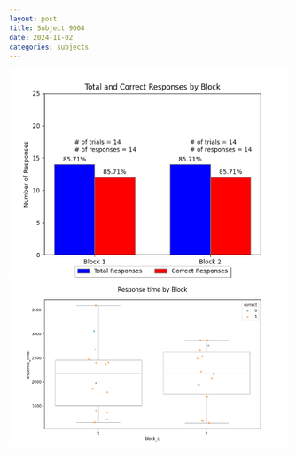 ```yaml
---
layout: post
title: Subject 9004
date: 2024-11-02
categories: subjects
---
```


![](data/9004/run-5/9004_ATS_responses.png)
![](data/9004/run-5/9004_ATS_rt.png)
